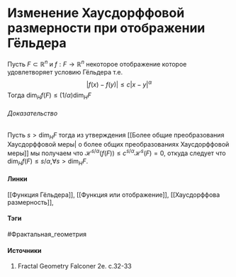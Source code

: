 # Изменение Хаусдорффовой размерности при отображении Гёльдера
Пусть $F\subset\mathbb{R}^{n}$ и $f:F\to\mathbb{R}^{n}$ некоторое отображение которое удовлетворяет условию Гёльдера т.е.
$$
|f(x)-f(y)|\le c|x-y|^{\alpha}
$$
Тогда $\dim_{H}f(F)\le(1/\alpha)\dim_{H}F$
###### Доказательство
Пусть $s>\dim_{H}F$ тогда из утверждения [[Более общие преобразования Хаусдорффовой меры| о более общих преобразованиях Хаусдорффовой меры]] мы получаем что $\mathcal{H}^{s/\alpha}(f(F))\le c^{s/\alpha}\mathcal{H}^{s}(F)=0$, откуда следует что $\dim_{H}f(F)\le s/\alpha$,$\forall s>\dim_{H}F$.
#### Линки
 [[Функция Гёльдера]],
 [[Функция или отображение]],
 [[Хаусдорффова размерность]],
#### Тэги
 #Фрактальная_геометрия 
#### Источники
1. Fractal Geometry Falconer 2e. c.32-33